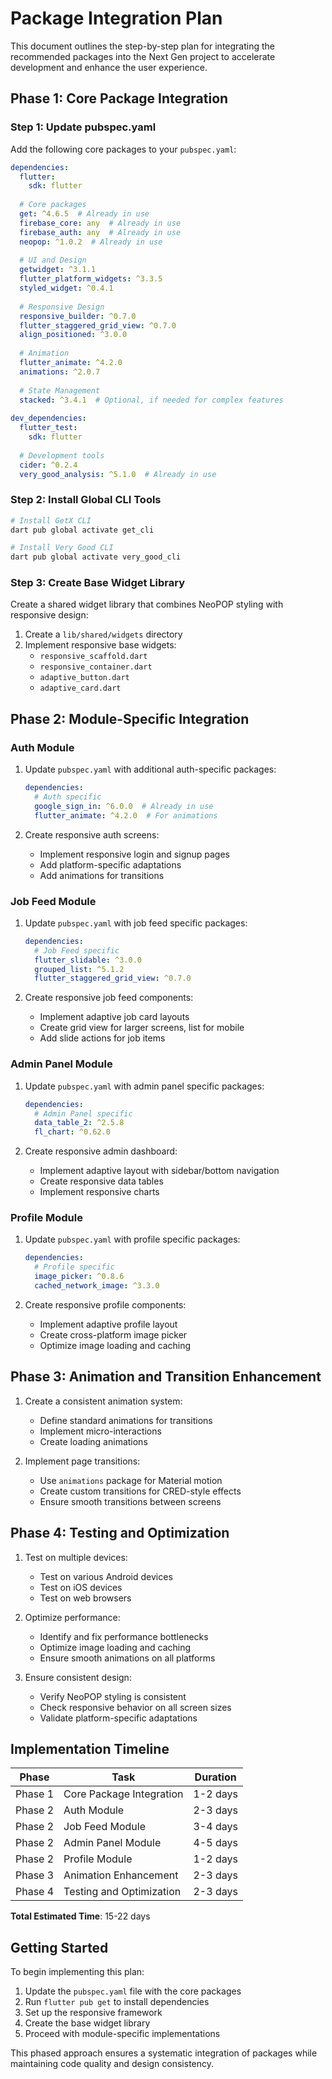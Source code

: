 # Package Integration Plan

This document outlines the step-by-step plan for integrating the recommended packages into the Next Gen project to accelerate development and enhance the user experience.

## Phase 1: Core Package Integration

### Step 1: Update pubspec.yaml

Add the following core packages to your `pubspec.yaml`:

```yaml
dependencies:
  flutter:
    sdk: flutter
  
  # Core packages
  get: ^4.6.5  # Already in use
  firebase_core: any  # Already in use
  firebase_auth: any  # Already in use
  neopop: ^1.0.2  # Already in use
  
  # UI and Design
  getwidget: ^3.1.1
  flutter_platform_widgets: ^3.3.5
  styled_widget: ^0.4.1
  
  # Responsive Design
  responsive_builder: ^0.7.0
  flutter_staggered_grid_view: ^0.7.0
  align_positioned: ^3.0.0
  
  # Animation
  flutter_animate: ^4.2.0
  animations: ^2.0.7
  
  # State Management
  stacked: ^3.4.1  # Optional, if needed for complex features
  
dev_dependencies:
  flutter_test:
    sdk: flutter
  
  # Development tools
  cider: ^0.2.4
  very_good_analysis: ^5.1.0  # Already in use
```

### Step 2: Install Global CLI Tools

```bash
# Install GetX CLI
dart pub global activate get_cli

# Install Very Good CLI
dart pub global activate very_good_cli
```

### Step 3: Create Base Widget Library

Create a shared widget library that combines NeoPOP styling with responsive design:

1. Create a `lib/shared/widgets` directory
2. Implement responsive base widgets:
   - `responsive_scaffold.dart`
   - `responsive_container.dart`
   - `adaptive_button.dart`
   - `adaptive_card.dart`

## Phase 2: Module-Specific Integration

### Auth Module

1. Update `pubspec.yaml` with additional auth-specific packages:
   ```yaml
   dependencies:
     # Auth specific
     google_sign_in: ^6.0.0  # Already in use
     flutter_animate: ^4.2.0  # For animations
   ```

2. Create responsive auth screens:
   - Implement responsive login and signup pages
   - Add platform-specific adaptations
   - Add animations for transitions

### Job Feed Module

1. Update `pubspec.yaml` with job feed specific packages:
   ```yaml
   dependencies:
     # Job Feed specific
     flutter_slidable: ^3.0.0
     grouped_list: ^5.1.2
     flutter_staggered_grid_view: ^0.7.0
   ```

2. Create responsive job feed components:
   - Implement adaptive job card layouts
   - Create grid view for larger screens, list for mobile
   - Add slide actions for job items

### Admin Panel Module

1. Update `pubspec.yaml` with admin panel specific packages:
   ```yaml
   dependencies:
     # Admin Panel specific
     data_table_2: ^2.5.8
     fl_chart: ^0.62.0
   ```

2. Create responsive admin dashboard:
   - Implement adaptive layout with sidebar/bottom navigation
   - Create responsive data tables
   - Implement responsive charts

### Profile Module

1. Update `pubspec.yaml` with profile specific packages:
   ```yaml
   dependencies:
     # Profile specific
     image_picker: ^0.8.6
     cached_network_image: ^3.3.0
   ```

2. Create responsive profile components:
   - Implement adaptive profile layout
   - Create cross-platform image picker
   - Optimize image loading and caching

## Phase 3: Animation and Transition Enhancement

1. Create a consistent animation system:
   - Define standard animations for transitions
   - Implement micro-interactions
   - Create loading animations

2. Implement page transitions:
   - Use `animations` package for Material motion
   - Create custom transitions for CRED-style effects
   - Ensure smooth transitions between screens

## Phase 4: Testing and Optimization

1. Test on multiple devices:
   - Test on various Android devices
   - Test on iOS devices
   - Test on web browsers

2. Optimize performance:
   - Identify and fix performance bottlenecks
   - Optimize image loading and caching
   - Ensure smooth animations on all platforms

3. Ensure consistent design:
   - Verify NeoPOP styling is consistent
   - Check responsive behavior on all screen sizes
   - Validate platform-specific adaptations

## Implementation Timeline

| Phase | Task | Duration |
|-------|------|----------|
| Phase 1 | Core Package Integration | 1-2 days |
| Phase 2 | Auth Module | 2-3 days |
| Phase 2 | Job Feed Module | 3-4 days |
| Phase 2 | Admin Panel Module | 4-5 days |
| Phase 2 | Profile Module | 1-2 days |
| Phase 3 | Animation Enhancement | 2-3 days |
| Phase 4 | Testing and Optimization | 2-3 days |

**Total Estimated Time**: 15-22 days

## Getting Started

To begin implementing this plan:

1. Update the `pubspec.yaml` file with the core packages
2. Run `flutter pub get` to install dependencies
3. Set up the responsive framework
4. Create the base widget library
5. Proceed with module-specific implementations

This phased approach ensures a systematic integration of packages while maintaining code quality and design consistency.
